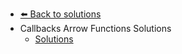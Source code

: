 - [⬅️ Back to solutions](../README.md)
- Callbacks   Arrow Functions   Solutions
  - [Solutions](./Solutions.md "Solutions")